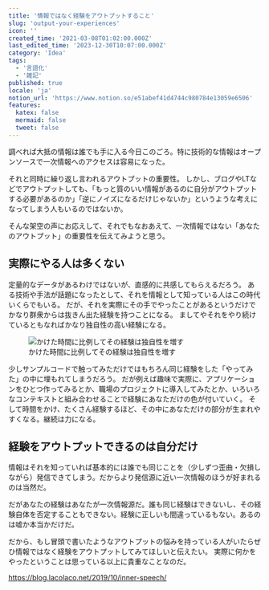 ```yaml
---
title: '情報ではなく経験をアウトプットすること'
slug: 'output-your-experiences'
icon: ''
created_time: '2021-03-08T01:02:00.000Z'
last_edited_time: '2023-12-30T10:07:00.000Z'
category: 'Idea'
tags:
  - '言語化'
  - '雑記'
published: true
locale: 'ja'
notion_url: 'https://www.notion.so/e51abef41d4744c980784e13059e6506'
features:
  katex: false
  mermaid: false
  tweet: false
---
```


調べれば大抵の情報は誰でも手に入る今日このごろ。特に技術的な情報はオープンソースで一次情報へのアクセスは容易になった。

それと同時に繰り返し言われるアウトプットの重要性。
しかし、ブログやLTなどでアウトプットしても、「もっと質のいい情報があるのに自分がアウトプットする必要があるのか」「逆にノイズになるだけじゃないか」というような考えになってしまう人もいるのではないか。

そんな架空の声にお応えして、それでもなおあえて、一次情報ではない「あなたのアウトプット」の重要性を伝えてみようと思う。

## 実際にやる人は多くない

定量的なデータがあるわけではないが、直感的に共感してもらえるだろう。
ある技術や手法が話題になったとして、それを情報として知っている人はこの時代いくらでもいる。
だが、それを実際にその手でやったことがあるというだけでかなり群衆からは抜きん出た経験を持つことになる。
ましてやそれをやり続けているともなればかなり独自性の高い経験になる。

<figure>
  <img src="/images/output-your-experiences/Untitled.png" alt="かけた時間に比例してその経験は独自性を増す">
  <figcaption>かけた時間に比例してその経験は独自性を増す</figcaption>
</figure>

少しサンプルコードで触ってみただけではもちろん同じ経験をした「やってみた」の中に埋もれてしまうだろう。
だが例えば趣味で実際に、アプリケーションをひとつ作ってみるとか、職場のプロジェクトに導入してみたとか、いろいろなコンテキストと組み合わせることで経験にあなただけの色が付いていく。
そして時間をかけ、たくさん経験するほど、その中にあなただけの部分が生まれやすくなる。継続は力になる。

## 経験をアウトプットできるのは自分だけ

情報はそれを知っていれば基本的には誰でも同じことを（少しずつ歪曲・欠損しながら）発信できてしまう。だからより発信源に近い一次情報のほうが好まれるのは当然だ。

だがあなたの経験はあなたが一次情報源だ。誰も同じ経験はできないし、その経験自体を否定することもできない。経験に正しいも間違っているもない。あるのは嘘か本当かだけだ。

だから、もし冒頭で書いたようなアウトプットの悩みを持っている人がいたらぜひ情報ではなく経験をアウトプットしてみてほしいと伝えたい。
実際に何かをやったということは思っている以上に貴重なことなのだ。

https://blog.lacolaco.net/2019/10/inner-speech/
